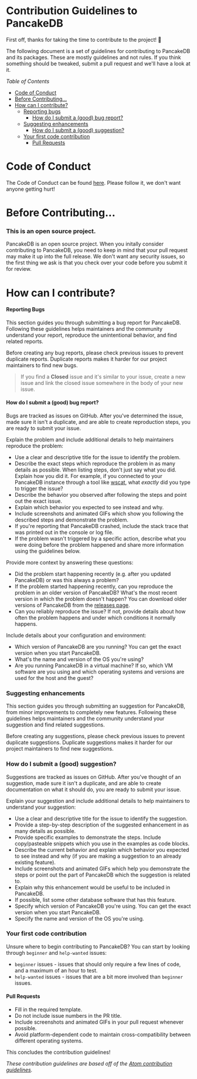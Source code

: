 # Contribution Guidelines to PancakeDB

First off, thanks for taking the time to contribute to the project! 🥞

The following document is a set of guidelines for contributing to PancakeDB and its packages. These are mostly guidelines and not rules. If you think something should be tweaked, submit a pull request and we'll have a look at it.

*Table of Contents*

* [Code of Conduct](#code-of-conduct)
* [Before Contributing...](#before-contributing)
* [How can I contribute?](#how-can-i-contribute)
    * [Reporting bugs](#reporting-bugs)
        * [How do I submit a (good) bug report?](#how-do-i-submit-a-good-bug-report)
    * [Suggesting enhancements](#suggesting-enhancments)
        * [How do I submit a (good) suggestion?](#how-do-i-submit-a-good-suggestion)
    * [Your first code contribution](#your-first-code-contribution)
        * [Pull Requests](#pull-requests)

# Code of Conduct
The Code of Conduct can be found [here](https://github.com/PancakeDB/PancakeDB/blob/master/CODE_OF_CONDUCT.md). Please follow it, we don't want anyone getting hurt!

# Before Contributing...
### This is an open source project.
PancakeDB is an open source project. When you initally consider contributing to PancakeDB, you need to keep in mind that your pull request may make it up into the full release. We don't want any security issues, so the first thing we ask is that you check over your code before you submit it for review.

# How can I contribute?
#### Reporting Bugs
This section guides you through submitting a bug report for PancakeDB. Following these guidelines helps maintainers and the community understand your report, reproduce the unintentional behavior, and find related reports.

Before creating any bug reports, please check previous issues to prevent duplicate reports. Duplicate reports makes it harder for our project maintainers to find new bugs.

> If you find a **Closed** issue and it's similar to your issue, create a new issue and link the closed issue somewhere in the body of your new issue.

#### How do I submit a (good) bug report?
Bugs are tracked as issues on GitHub. After you've determined the issue, made sure it isn't a duplicate, and are able to create reproduction steps, you are ready to submit your issue.

Explain the problem and include additional details to help maintainers reproduce the problem:
* Use a clear and descriptive title for the issue to identify the problem.
* Describe the exact steps which reproduce the problem in as many details as possible. When listing steps, don't just say what you did. Explain how you did it. For example, if you connected to your PancakeDB instance through a tool like [wscat](https://npmjs.com/package/wscat), what *exactly* did you type to trigger the issue?
* Describe the behavior you observed after following the steps and point out the exact issue.
* Explain which behavior you expected to see instead and why.
* Include screenshots and animated GIFs which show you following the described steps and demonstrate the problem.
* If you're reporting that PancakeDB crashed, include the stack trace that was printed out in the console or log file.
* If the problem wasn't triggered by a specific action, describe what you were doing before the problem happened and share more information using the guidelines below.

Provide more context by answering these questions:
* Did the problem start happening recently (e.g. after you updated PancakeDB) or was this always a problem?
* If the problem started happening recently, can you reproduce the problem in an older version of PancakeDB? What's the most recent version in which the problem doesn't happen? You can download older versions of PancakeDB from the [releases page](https://github.com/PancakeDB/PancakeDB/releases).
* Can you reliably reproduce the issue? If not, provide details about how often the problem happens and under which conditions it normally happens.

Include details about your configuration and environment:
* Which version of PancakeDB are you running? You can get the exact version when you start PancakeDB.
* What's the name and version of the OS you're using?
* Are you running PancakeDB in a virtual machine? If so, which VM software are you using and which operating systems and versions are used for the host and the guest?

### Suggesting enhancements
This section guides you through submitting an suggestion for PancakeDB, from minor improvements to completely new features. Following these guidelines helps maintainers and the community understand your suggestion and find related suggestions.

Before creating any suggestions, please check previous issues to prevent duplicate suggestions. Duplicate suggestions makes it harder for our project maintainers to find new suggestions.

### How do I submit a (good) suggestion?
Suggestions are tracked as issues on GitHub. After you've thought of an suggestion, made sure it isn't a duplicate, and are able to create documentation on what it should do, you are ready to submit your issue.

Explain your suggestion and include additional details to help maintainers to understand your suggestion:
* Use a clear and descriptive title for the issue to identify the suggestion.
* Provide a step-by-step description of the suggested enhancement in as many details as possible.
* Provide specific examples to demonstrate the steps. Include copy/pasteable snippets which you use in the examples as code blocks.
* Describe the current behavior and explain which behavior you expected to see instead and why (if you are making a suggestion to an already existing feature).
* Include screenshots and animated GIFs which help you demonstrate the steps or point out the part of PancakeDB which the suggestion is related to.
* Explain why this enhancement would be useful to be included in PancakeDB.
* If possible, list some other database software that has this feature.
* Specify which version of PancakeDB you're using. You can get the exact version when you start PancakeDB.
* Specify the name and version of the OS you're using.

### Your first code contribution
Unsure where to begin contributing to PancakeDB? You can start by looking through `beginner` and `help-wanted` issues:
* `beginner` issues - issues that should only require a few lines of code, and a maximum of an hour to test.
* `help-wanted` issues - issues that are a bit more involved than `beginner` issues.

#### Pull Requests
* Fill in the required template.
* Do not include issue numbers in the PR title.
* Include screenshots and animated GIFs in your pull request whenever possible.
* Avoid platform-dependent code to maintain cross-compatibility between different operating systems.


This concludes the contribution guidelines!

*These contribution guidelines are based off of the [Atom contribution guidelines](https://github.com/atom/atom/blob/master/CONTRIBUTING.md).*
